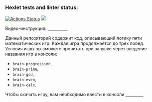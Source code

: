 ### Hexlet tests and linter status:
[![Actions Status](https://github.com/Agevork2020/python-project-lvl1/workflows/hexlet-check/badge.svg)](https://github.com/Agevork2020/python-project-lvl1/actions)
<a href="https://codeclimate.com/github/codeclimate/codeclimate/maintainability"><img src="https://api.codeclimate.com/v1/badges/a99a88d28ad37a79dbf6/maintainability" /></a>

Видео-инструкция: __________


Данный репозиторий содержит код, описывающий логику пяти математических игр. Каждая игра продолжается до трех побед. Условия игры вы сможете прочитать при запуске через введение названия игр в консоли:

- `brain-progression`,
- `brain-prime`,
- `brain-gcd`,
- `brain-even`,
- `brain-calc`.

Чтобы скачать игру, вам необходимо ввести в консоли _________